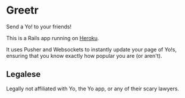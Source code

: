 # Greetr

Send a Yo! to your friends!

This is a Rails app running on [Heroku](http://send-a-yo.herokuapp.com).

It uses Pusher and Websockets to instantly update your page of Yo!s, ensuring
that you know exactly how popular you are (or aren't).

## Legalese

Legally not affiliated with Yo, the Yo app, or any of their scary lawyers.
